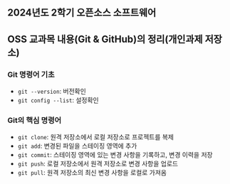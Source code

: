 ## 2024년도 2학기 오픈소스 소프트웨어
## OSS 교과목 내용(Git & GitHub)의 정리(개인과제 저장소)

### Git 명령어 기초
- `git --version`: 버전확인
- `git config --list`: 설정확인


### Git의 핵심 명령어
- `git clone`: 원격 저장소에서 로컬 저장소로 프로젝트를 복제
- `git add`: 변경된 파일을 스테이징 영역에 추가
- `git commit`: 스테이징 영역에 있는 변경 사항을 기록하고, 변경 이력을 저장
- `git push`: 로컬 저장소에서 원격 저장소로 변경 사항을 업로드
- `git pull`: 원격 저장소의 최신 변경 사항을 로컬로 가져옴

